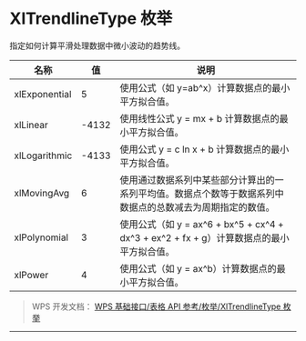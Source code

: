 # XlTrendlineType 枚举

指定如何计算平滑处理数据中微小波动的趋势线。

| 名称          | 值    | 说明                                                                                                       |
|---------------|-------|------------------------------------------------------------------------------------------------------------|
| xlExponential | 5     | 使用公式（如 y=ab^x）计算数据点的最小平方拟合值。                                                          |
| xlLinear      | -4132 | 使用线性公式 y = mx + b 计算数据点的最小平方拟合值。                                                       |
| xlLogarithmic | -4133 | 使用公式 y = c ln x + b 计算数据点的最小平方拟合值。                                                       |
| xlMovingAvg   | 6     | 使用通过数据系列中某些部分计算出的一系列平均值。数据点个数等于数据系列中数据点的总数减去为周期指定的数值。 |
| xlPolynomial  | 3     | 使用公式（如 y = ax^6 + bx^5 + cx^4 + dx^3 + ex^2 + fx + g）计算数据点的最小平方拟合值。                   |
| xlPower       | 4     | 使用公式（如 y = ax^b）计算数据点的最小平方拟合值。                                                        |

> WPS 开发文档： [WPS 基础接口/表格 API 参考/枚举/XlTrendlineType 枚举](https://qn.cache.wpscdn.cn/encs/doc/office_v19/topics/WPS%20%E5%9F%BA%E7%A1%80%E6%8E%A5%E5%8F%A3/%E8%A1%A8%E6%A0%BC%20API%20%E5%8F%82%E8%80%83/%E6%9E%9A%E4%B8%BE/XlTrendlineType%20%E6%9E%9A%E4%B8%BE.html)

------------------------------------------------------------------------
